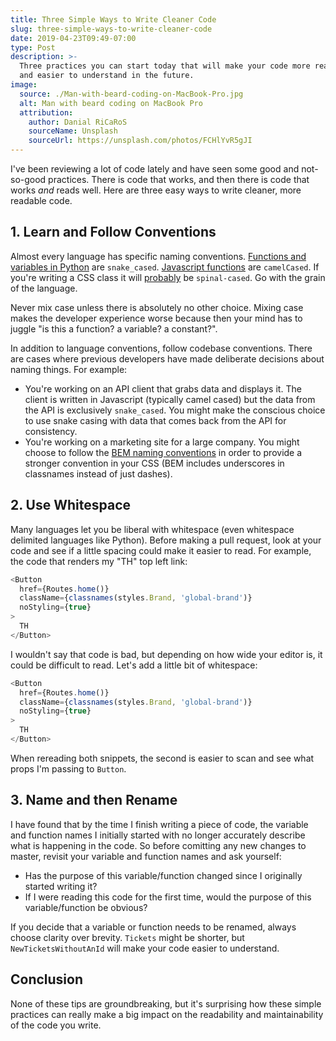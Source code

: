 ```yaml
---
title: Three Simple Ways to Write Cleaner Code
slug: three-simple-ways-to-write-cleaner-code
date: 2019-04-23T09:49-07:00
type: Post
description: >-
  Three practices you can start today that will make your code more readable now
  and easier to understand in the future.
image:
  source: ./Man-with-beard-coding-on-MacBook-Pro.jpg
  alt: Man with beard coding on MacBook Pro
  attribution:
    author: Danial RiCaRoS
    sourceName: Unsplash
    sourceUrl: https://unsplash.com/photos/FCHlYvR5gJI
---
```


I've been reviewing a lot of code lately and have seen some good and not-so-good practices. There is code that works, and then there is code that works _and_ reads well. Here are three easy ways to write cleaner, more readable code.

## 1. Learn and Follow Conventions

Almost every language has specific naming conventions. [Functions and variables in Python][1] are `snake_cased`. [Javascript functions][2] are `camelCased`. If you're writing a CSS class it will [probably][3] be `spinal-cased`. Go with the grain of the language.

Never mix case unless there is absolutely no other choice. Mixing case makes the developer experience worse because then your mind has to juggle "is this a function? a variable? a constant?".

In addition to language conventions, follow codebase conventions. There are cases where previous developers have made deliberate decisions about naming things. For example:

- You're working on an API client that grabs data and displays it. The client is written in Javascript (typically camel cased) but the data from the API is exclusively `snake_cased`. You might make the conscious choice to use snake casing with data that comes back from the API for consistency.
- You're working on a marketing site for a large company. You might choose to follow the [BEM naming conventions][4] in order to provide a stronger convention in your CSS (BEM includes underscores in classnames instead of just dashes).

## 2. Use Whitespace

Many languages let you be liberal with whitespace (even whitespace delimited languages like Python). Before making a pull request, look at your code and see if a little spacing could make it easier to read. For example, the code that renders my "TH" top left link:

```typescript
<Button
  href={Routes.home()}
  className={classnames(styles.Brand, 'global-brand')}
  noStyling={true}
>
  TH
</Button>
```

I wouldn't say that code is bad, but depending on how wide your editor is, it could be difficult to read. Let's add a little bit of whitespace:

```typescript
<Button
  href={Routes.home()}
  className={classnames(styles.Brand, 'global-brand')}
  noStyling={true}
>
  TH
</Button>
```

When rereading both snippets, the second is easier to scan and see what props I'm passing to `Button`.

## 3. Name and then Rename

I have found that by the time I finish writing a piece of code, the variable and function names I initially started with no longer accurately describe what is happening in the code. So before comitting any new changes to master, revisit your variable and function names and ask yourself:

- Has the purpose of this variable/function changed since I originally started writing it?
- If I were reading this code for the first time, would the purpose of this variable/function be obvious?

If you decide that a variable or function needs to be renamed, always choose clarity over brevity. `Tickets` might be shorter, but `NewTicketsWithoutAnId` will make your code easier to understand.

## Conclusion

None of these tips are groundbreaking, but it's surprising how these simple practices can really make a big impact on the readability and maintainability of the code you write.

[1]: https://www.python.org/dev/peps/pep-0008/#function-and-variable-names
[2]: https://developer.mozilla.org/en-US/docs/Web/JavaScript/Reference/Global_Objects/Array
[3]: https://medium.freecodecamp.org/css-naming-conventions-that-will-save-you-hours-of-debugging-35cea737d849
[4]: http://getbem.com/introduction/
